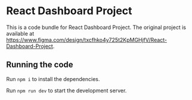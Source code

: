 
  # React Dashboard Project

  This is a code bundle for React Dashboard Project. The original project is available at https://www.figma.com/design/txcfhko4y725t2KpMGHjfV/React-Dashboard-Project.

  ## Running the code

  Run `npm i` to install the dependencies.

  Run `npm run dev` to start the development server.
  